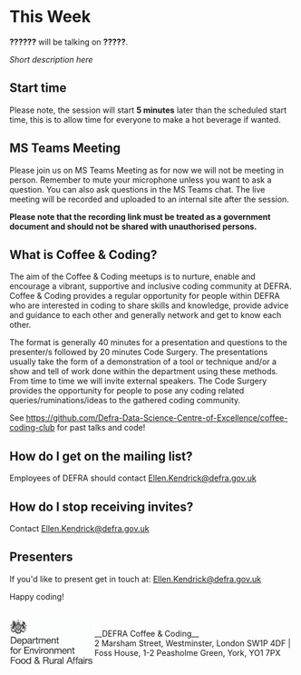 # This Week

**??????** will be talking on **?????**. 

*Short description here*

## Start time

Please note, the session will start __5 minutes__ later than the scheduled start time, this is to allow time for everyone to make a hot beverage if wanted.

## MS Teams Meeting

Please join us on MS Teams Meeting as for now we will not be meeting in person. Remember to mute your microphone unless you want to ask a question. You can also ask questions in the MS Teams chat. The live meeting will be recorded and uploaded to an internal site after the session. 

__Please note that the recording link must be treated as a government document and should not be shared with unauthorised persons.__ 

## What is Coffee & Coding?

The aim of the Coffee & Coding meetups is to nurture, enable and encourage a vibrant, supportive and inclusive coding community at DEFRA. Coffee & Coding provides a regular opportunity for people within DEFRA who are interested in coding to share skills and knowledge, provide advice and guidance to each other and generally network and get to know each other. 

The format is generally 40 minutes for a presentation and questions to the presenter/s followed by 20 minutes Code Surgery. The presentations usually take the form of a demonstration of a tool or technique and/or a show and tell of work done within the department using these methods. From time to time we will invite external speakers. The Code Surgery provides the opportunity for people to pose any coding related queries/ruminations/ideas to the gathered coding community.

See <https://github.com/Defra-Data-Science-Centre-of-Excellence/coffee-coding-club> for past talks and code!

## How do I get on the mailing list?
Employees of DEFRA should contact Ellen.Kendrick@defra.gov.uk

## How do I stop receiving invites?
Contact Ellen.Kendrick@defra.gov.uk

## Presenters

If you'd like to present get in touch at: Ellen.Kendrick@defra.gov.uk

Happy coding!

</br>
<img src="images/defra.jpg" width="150" align="left">
</br>
__DEFRA Coffee & Coding__ </br>
2 Marsham Street, Westminster, London SW1P 4DF | Foss House, 1-2 Peasholme Green, York, YO1 7PX




